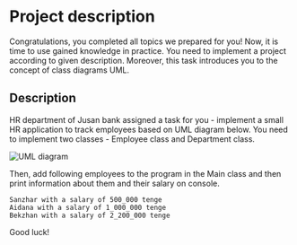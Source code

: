 # Project description
Congratulations, you completed all topics we prepared for you! Now, it is time to use gained knowledge in practice. You need to implement a project according to given description. Moreover, this task introduces you to the concept of class diagrams UML.

## Description
HR department of Jusan bank assigned a task for you - implement a small HR application to track employees based on UML diagram below. You need to implement two classes - Employee class and Department class.

![UML diagram](https://ucarecdn.com/2486b8fc-fc46-4b61-ad73-b4d9eb2dad3c/)

Then, add following employees to the program in the Main class and then print information about them and their salary on console.

```
Sanzhar with a salary of 500_000 tenge
Aidana with a salary of 1_000_000 tenge
Bekzhan with a salary of 2_200_000 tenge
```

Good luck!
